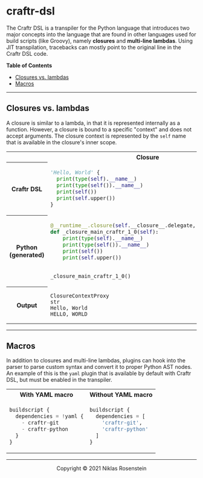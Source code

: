 # craftr-dsl

The Craftr DSL is a transpiler for the Python language that introduces two major concepts into the language
that are found in other languages used for build scripts (like Groovy), namely **closures** and
**multi-line lambdas**. Using JIT transpilation, tracebacks can mostly point to the original line in the
Craftr DSL code.

__Table of Contents__

* [Closures vs. lambdas](#closures-vs-lambdas)
* [Macros](#macros)

---

## Closures vs. lambdas

A closure is similar to a lambda, in that it is represented internally as a function. However, a closure is
bound to a specific "context" and does not accept arguments. The closure context is represented by the `self`
name that is available in the closure's inner scope.

<table>
<tr><th></th><th>Closure</th><th>Lambda</th></tr>
<tr><th>Craftr DSL</th><td>

```py
'Hello, World' {
  print(type(self).__name__)
  print(type(self()).__name__)
  print(self())
  print(self.upper())
}
```

</td><td>

```py
let func = (name) => {
  print(f'Hello, {name}!')
}

func('World')
```

</td></tr>
<tr><th>Python (generated)</th><td>

```py
@__runtime__.closure(self.__closure__.delegate, 'Hello, World')
def _closure_main_craftr_1_0(self):
    print(type(self).__name__)
    print(type(self()).__name__)
    print(self())
    print(self.upper())


_closure_main_craftr_1_0()
```

</td><td>

```py
def _lambda_main_craftr_1_11(name):
    print(f'Hello, {name}!')


func = _lambda_main_craftr_1_11
func('World')
```

</td></tr>
<tr>
<th>Output</th><td>

```
ClosureContextProxy
str
Hello, World
HELLO, WORLD
```

</td><td>

```
Hello, World!
```

</td></tr>
</table>

---

## Macros

In addition to closures and multi-line lambdas, plugins can hook into the parser to parse custom syntax and
convert it to proper Python AST nodes. An example of this is the `yaml` plugin that is available by default
with Craftr DSL, but must be enabled in the transpiler.


<table>
<tr><th>With YAML macro</th><th>Without YAML macro</th></tr>
<tr><td>

```py
buildscript {
  dependencies = !yaml {
    - craftr-git
    - craftr-python
  }
}
```

</td><td>


```py
buildscript {
  dependencies = [
    'craftr-git',
    'craftr-python'
  ]
}
```

</td></tr>
</table>



---

<p align="center">Copyright &copy; 2021 Niklas Rosenstein</p>

